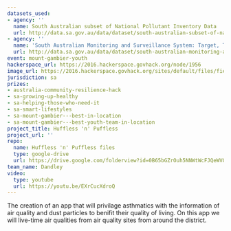 ```yaml
---
datasets_used:
- agency: ''
  name: South Australian subset of National Pollutant Inventory Data
  url: http://data.sa.gov.au/data/dataset/south-australian-subset-of-national-pollutant-inventory-data
- agency: ''
  name: 'South Australian Monitoring and Surveillance System: Target, Trends at a glance & Indicator reports'
  url: http://data.sa.gov.au/data/dataset/south-australian-monitoring-and-surveillance-system-target-trends-at-a-glance-indicator-reports
event: mount-gambier-youth
hackerspace_url: https://2016.hackerspace.govhack.org/node/1956
image_url: https://2016.hackerspace.govhack.org/sites/default/files/field/image/athma.jpg
jurisdiction: sa
prizes:
- australia-community-resilience-hack
- sa-growing-up-healthy
- sa-helping-those-who-need-it
- sa-smart-lifestyles
- sa-mount-gambier---best-in-location
- sa-mount-gambier---best-youth-team-in-location
project_title: Huffless 'n' Puffless
project_url: ''
repo:
  name: Huffless 'n' Puffless files
  type: google-drive
  url: https://drive.google.com/folderview?id=0B65bGZrOuh5NNWtWcFJQeWVQS1E&usp=sharing
team_name: Dandley
video:
  type: youtube
  url: https://youtu.be/EXrCucXdroQ
---
```


The creation of an app that will privilage asthmatics with the information of air quality and dust particles to benifit their quality of living.
On this app we will live-time air qualities from air quality sites from around the district.